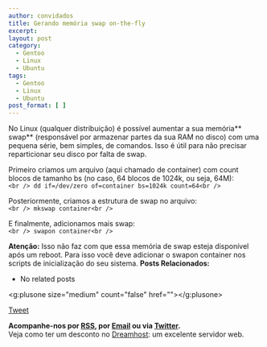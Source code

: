 ```yaml
---
author: convidados
title: Gerando memória swap on-the-fly
excerpt:
layout: post
category:
  - Gentoo
  - Linux
  - Ubuntu
tags:
  - Gentoo
  - Linux
  - Ubuntu
post_format: [ ]
---
```

No Linux (qualquer distribuição) é possível aumentar a sua memória** swap** (responsável por armazenar partes da sua RAM no disco) com uma pequena série, bem simples, de comandos. Isso é útil para não precisar reparticionar seu disco por falta de swap.

Primeiro criamos um arquivo (aqui chamado de container) com count blocos de tamanho bs (no caso, 64 blocos de 1024k, ou seja, 64M):  
`<br />
dd if=/dev/zero of=container bs=1024k count=64<br />
`

Posteriormente, criamos a estrutura de swap no arquivo:  
`<br />
mkswap container<br />
`

E finalmente, adicionamos mais swap:  
`<br />
swapon container<br />
`

**Atenção:** Isso não faz com que essa memória de swap esteja disponível após um reboot. Para isso você deve adicionar o swapon container nos scripts de inicialização do seu sistema. 
**Posts Relacionados:** 
*   No related posts

<g:plusone size="medium" count="false" href=""></g:plusone> 

[Tweet][1] 





**Acompanhe-nos por [ RSS][2], por [Email][3] ou via [Twitter][4].**  
Veja como ter um desconto no [Dreamhost][5]: um excelente servidor web.

 [1]: https://twitter.com/share
 [2]: http://feeds.feedburner.com/VidaGeek
 [3]: http://feedburner.google.com/fb/a/mailverify?uri=VidaGeek&loc=pt_BR
 [4]: http://twitter.com/blogvidageek
 [5]: http://vidageek.net/dreamhost/